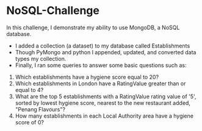 # NoSQL-Challenge

In this challenge, I demonstrate my ability to use MongoDB, a NoSQL database.

* I added a collection (a dataset) to my database called Establishments
* Though PyMongo and python I appended, updated, and converted data types my collection.
* Finally, I ran some queries to answer some basic questions such as:

1. Which establishments have a hygiene score equal to 20?
2. Which establishments in London have a RatingValue greater than or equal to 4?
3. What are the top 5 establishments with a RatingValue rating value of '5', sorted by lowest hygiene score, nearest to the new restaurant added, "Penang Flavours"?
4. How many establishments in each Local Authority area have a hygiene score of 0?
